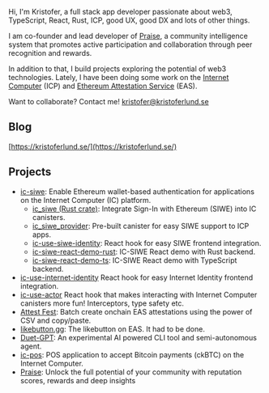 Hi, I'm Kristofer, a full stack app developer passionate about web3, TypeScript, React, Rust, ICP, good UX, good DX and lots of other things.

I am co-founder and lead developer of [Praise](https://givepraise.xyz/), a community intelligence system that promotes active participation and collaboration through peer recognition and rewards.

In addition to that, I build projects exploring the potential of web3 technologies. Lately, I have been doing some work on the [Internet Computer](https://internetcomputer.org/) (ICP) and [Ethereum Attestation Service](https://easscan.org/) (EAS).

Want to collaborate? Contact me! [kristofer@kristoferlund.se](mailto:kristofer@kristoferlund.se)

## Blog

[https://kristoferlund.se/](https://kristoferlund.se/)

## Projects

- [ic-siwe](https://github.com/kristoferlund/ic-siwe): Enable Ethereum wallet-based authentication for applications on the Internet Computer (IC) platform.
  - [ic_siwe (Rust crate)](https://github.com/kristoferlund/ic-siwe/tree/main/packages/ic_siwe): Integrate Sign-In with Ethereum (SIWE) into IC canisters.
  - [ic_siwe_provider](https://github.com/kristoferlund/ic-siwe/tree/main/packages/ic_siwe_provider): Pre-built canister for easy SIWE support to ICP apps.
  - [ic-use-siwe-identity](https://github.com/kristoferlund/ic-siwe/tree/main/packages/ic-use-siwe-identity): React hook for easy SIWE frontend integration.
  - [ic-siwe-react-demo-rust](https://github.com/kristoferlund/ic-siwe-react-demo-rust): IC-SIWE React demo with Rust backend.
  - [ic-siwe-react-demo-ts](https://github.com/kristoferlund/ic-siwe-react-demo-ts): IC-SIWE React demo with TypeScript backend.
- [ic-use-internet-identity](https://github.com/kristoferlund/ic-use-internet-identity) React hook for easy Internet Identity frontend integration.
- [ic-use-actor](https://github.com/kristoferlund/ic-use-actor) React hook that makes interacting with Internet Computer canisters more fun! Interceptors, type safety etc.
- [Attest Fest](https://github.com/kristoferlund/attest-fest): Batch create onchain EAS attestations using the power of CSV and copy/paste.
- [likebutton.gg](https://github.com/kristoferlund/likebutton): The likebutton on EAS. It had to be done.
- [Duet-GPT](https://github.com/kristoferlund/duet-gpt): An experimental AI powered CLI tool and semi-autonomous agent.
- [ic-pos](https://github.com/kristoferlund/ic-pos): POS application to accept Bitcoin payments (ckBTC) on the Internet Computer.
- [Praise](https://givepraise.xyz/): Unlock the full potential of your community with reputation scores, rewards and deep insights

<!--
**kristoferlund/kristoferlund** is a ✨ _special_ ✨ repository because its `README.md` (this file) appears on your GitHub profile.

Here are some ideas to get you started:

- 🔭 I’m currently working on ...
- 🌱 I’m currently learning ...
- 👯 I’m looking to collaborate on ...
- 🤔 I’m looking for help with ...
- 💬 Ask me about ...
- 📫 How to reach me: ...
- 😄 Pronouns: ...
- ⚡ Fun fact: ...
-->
